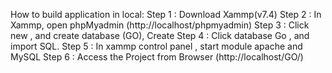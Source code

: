 How to build application in local:
Step 1 : Download Xammp(v7.4)
Step 2 : In Xammp, open phpMyadmin (http://localhost/phpmyadmin)
Step 3 : Click new , and create database (GO), Create
Step 4 : Click database Go , and import SQL.
Step 5 : In xammp control panel , start module apache and MySQL
Step 6 : Access the Project from Browser (http://localhost/GO/)

